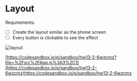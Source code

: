 # Layout

Requirements:

- [ ] Create the layout similar as the phone screen
- [ ] Every button is clickable to see the effect

![layout](./layout.png)


[https://codesandbox.io/p/sandbox/hw13-2-6wzcmz?file=%2Fsrc%2FApp.js%3A3%2C1](https://codesandbox.io/p/sandbox/hw13-2-6wzcmz)https://codesandbox.io/p/sandbox/hw13-2-6wzcmz
